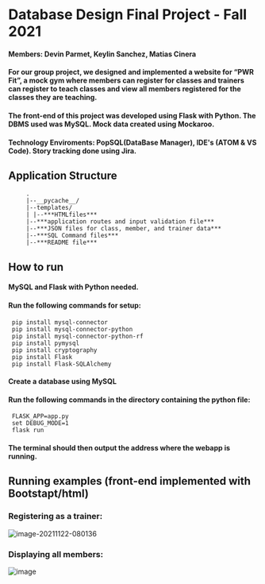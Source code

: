 # Database Design Final Project - Fall 2021  
#### Members: Devin Parmet, Keylin Sanchez, Matias Cinera   
#### For our group project, we designed and implemented a website for “PWR Fit”, a mock gym where members can register for classes and trainers can register to teach classes and view all members registered for the classes they are teaching.
#### The front-end of this project was developed using Flask with Python. The DBMS used was MySQL. Mock data created using Mockaroo.
#### Technology Enviroments: PopSQL(DataBase Manager), IDE's (ATOM & VS Code). Story tracking done using Jira.
## Application Structure
```
     .
     |--__pycache__/
     |--templates/
     | |--***HTMLfiles***
     |--***application routes and input validation file*** 
     |--***JSON files for class, member, and trainer data*** 
     |--***SQL Command files***
     |--***README file***
```
## How to run
#### MySQL and Flask with Python needed.
#### Run the following commands for setup:
     pip install mysql-connector
     pip install mysql-connector-python
     pip install mysql-connector-python-rf
     pip install pymysql
     pip install cryptography
     pip install Flask
     pip install Flask-SQLAlchemy
#### Create a database using MySQL
#### Run the following commands in the directory containing the python file:
     FLASK_APP=app.py
     set DEBUG_MODE=1
     flask run
#### The terminal should then output the address where the webapp is running.
## Running examples  (front-end implemented with Bootstapt/html)
### Registering as a trainer:
![image-20211122-080136](https://user-images.githubusercontent.com/66031870/142877954-4cc6344d-ec38-451f-a819-52796ffeaa04.png)
### Displaying all members: 
![image](https://user-images.githubusercontent.com/64340009/138615163-b7cfab9c-7dc7-4e47-8689-505f5b71eb30.png)  
